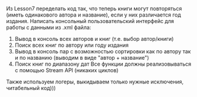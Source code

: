 Из Lesson7 переделать код так, что теперь книги могут повторяться (иметь одинакового автора и название), если у них различается год издания. 
Написать консольный пользовательский интерфейс для работы с данными из .xml файла:
  1) Вывод в консоль всех авторов и книг (т.е. выбор автор/книги)
  2) Поиск всех книг по автору или году издания
  3) Вывод в консоль пар с возможностью сортировки как по автору так и по названию (выводим в виде   "автор + название")
  4) Поиск книг по диапазону дат
Все функции должны реализовываться с помощью Stream API (никаких циклов)

Также используем логеры, выкидываем только нужные исключения, читабельный код)))
